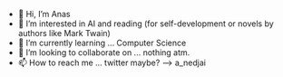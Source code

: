 - 👋 Hi, I’m Anas
- 👀 I’m interested in AI and reading (for self-development or novels by authors like Mark Twain)
- 🌱 I’m currently learning ... Computer Science
- 💞️ I’m looking to collaborate on ... nothing atm.
- 📫 How to reach me ... twitter maybe? --> a_nedjai
